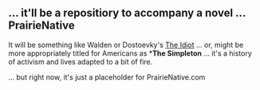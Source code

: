 ## ... it'll be a repositiory to accompany a novel ... PrairieNative

It will be something like Walden or Dostoevky's [The Idiot](https://www.gutenberg.org/files/2638/2638-h/2638-h.htm) ... or, might be more appropriately titled for Americans as ***The Simpleton** ... it's a history of activism and lives adapted to a bit of fire.

 ... but right now, it's just a placeholder for PrairieNative.com
